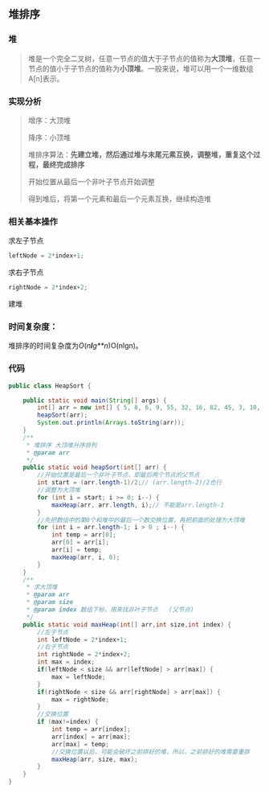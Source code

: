 ## 堆排序

### 堆

> 堆是一个完全二叉树，任意一节点的值大于子节点的值称为**大顶堆**，任意一节点的值小于子节点的值称为**小顶堆**。一般来说，堆可以用一个一维数组A[n]表示。 



### 实现分析

> 增序：大顶堆
>
> 降序：小顶堆
>
> 堆排序算法：**先建立堆，然后通过堆与末尾元素互换，调整堆，重复这个过程，最终完成排序** 
>
> 开始位置从最后一个非叶子节点开始调整
>
> 得到堆后，将第一个元素和最后一个元素互换，继续构造堆



### 相关基本操作

求左子节点

```java
leftNode = 2*index+1;
```

求右子节点

```java
rightNode = 2*index+2;
```

建堆



### 时间复杂度：

 堆排序的时间复杂度为*O*(*n**l**g**n*)O(nlgn)。 



### 代码

```java
public class HeapSort {

	public static void main(String[] args) {
		int[] arr = new int[] { 5, 8, 6, 9, 55, 32, 16, 82, 45, 3, 10, 7 };
		heapSort(arr);
		System.out.println(Arrays.toString(arr));
	}
	/**
	 * 堆排序 大顶堆升序排列
	 * @param arr
	 */
	public static void heapSort(int[] arr) {
		//开始位置是最后一个非叶子节点，即最后两个节点的父节点
		int start = (arr.length-1)/2;//	(arr.length-2)/2也行
		//调整为大顶堆
		for (int i = start; i >= 0; i--) {
			maxHeap(arr, arr.length, i);// 不能是arr.length-1
		}
		//先把数组中的第0个和堆中的最后一个数交换位置，再把前面的处理为大顶堆
		for (int i = arr.length-1; i > 0 ; i--) {
			int temp = arr[0];
			arr[0] = arr[i];
			arr[i] = temp;
			maxHeap(arr, i, 0);
		}
	}
	/**
	 * 求大顶堆
	 * @param arr
	 * @param size
	 * @param index 数组下标，用来找非叶子节点	(父节点)
	 */
	public static void maxHeap(int[] arr,int size,int index) {
		//左子节点
		int leftNode = 2*index+1;
		//右子节点
		int rightNode = 2*index+2;
		int max = index;
		if(leftNode < size && arr[leftNode] > arr[max]) {
			max = leftNode;
		}
		if(rightNode < size && arr[rightNode] > arr[max]) {
			max = rightNode;
		}
		//交换位置
		if (max!=index) {
			int temp = arr[index];
			arr[index] = arr[max];
			arr[max] = temp;
			//交换位置以后，可能会破坏之前排好的堆，所以，之前排好的堆需要重排
			maxHeap(arr, size, max);
		}
	}
}
```



